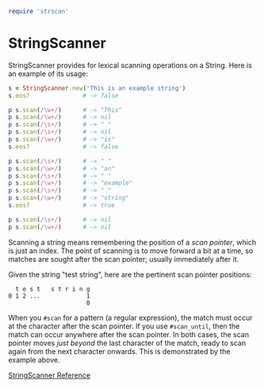
```ruby
require 'strscan'
```

# StringScanner

StringScanner provides for lexical scanning operations on a String. Here
is an example of its usage:


```ruby
s = StringScanner.new('This is an example string')
s.eos?               # -> false

p s.scan(/\w+/)      # -> "This"
p s.scan(/\w+/)      # -> nil
p s.scan(/\s+/)      # -> " "
p s.scan(/\s+/)      # -> nil
p s.scan(/\w+/)      # -> "is"
s.eos?               # -> false

p s.scan(/\s+/)      # -> " "
p s.scan(/\w+/)      # -> "an"
p s.scan(/\s+/)      # -> " "
p s.scan(/\w+/)      # -> "example"
p s.scan(/\s+/)      # -> " "
p s.scan(/\w+/)      # -> "string"
s.eos?               # -> true

p s.scan(/\s+/)      # -> nil
p s.scan(/\w+/)      # -> nil
```

Scanning a string means remembering the position of a *scan pointer*,
which is just an index. The point of scanning is to move forward a bit
at a time, so matches are sought after the scan pointer; usually
immediately after it.

Given the string "test string", here are the pertinent scan pointer
positions:


```
  t e s t   s t r i n g
0 1 2 ...             1
                      0
```

When you `#scan` for a pattern (a regular expression), the match must
occur at the character after the scan pointer. If you use `#scan_until`,
then the match can occur anywhere after the scan pointer. In both cases,
the scan pointer moves *just beyond* the last character of the match,
ready to scan again from the next character onwards. This is
demonstrated by the example above.



[StringScanner
Reference](https://ruby-doc.org/stdlib-2.5.0/libdoc/strscan/rdoc/StringScanner.html)

